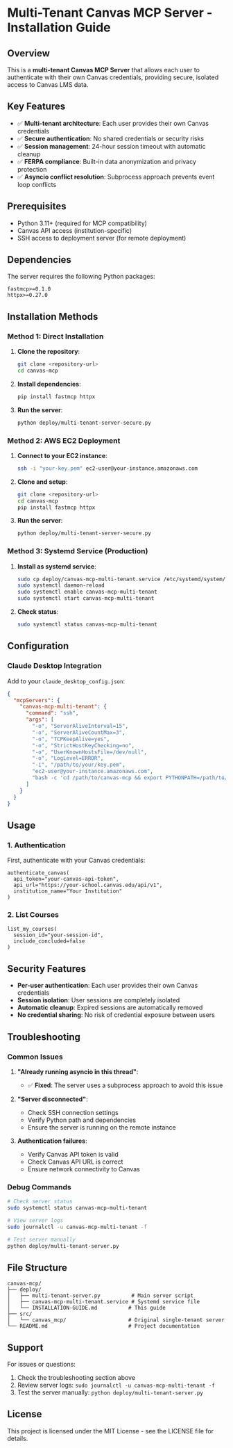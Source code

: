 # Multi-Tenant Canvas MCP Server - Installation Guide

## Overview

This is a **multi-tenant Canvas MCP Server** that allows each user to authenticate with their own Canvas credentials, providing secure, isolated access to Canvas LMS data.

## Key Features

- ✅ **Multi-tenant architecture**: Each user provides their own Canvas credentials
- ✅ **Secure authentication**: No shared credentials or security risks
- ✅ **Session management**: 24-hour session timeout with automatic cleanup
- ✅ **FERPA compliance**: Built-in data anonymization and privacy protection
- ✅ **Asyncio conflict resolution**: Subprocess approach prevents event loop conflicts

## Prerequisites

- Python 3.11+ (required for MCP compatibility)
- Canvas API access (institution-specific)
- SSH access to deployment server (for remote deployment)

## Dependencies

The server requires the following Python packages:

```
fastmcp>=0.1.0
httpx>=0.27.0
```

## Installation Methods

### Method 1: Direct Installation

1. **Clone the repository**:
   ```bash
   git clone <repository-url>
   cd canvas-mcp
   ```

2. **Install dependencies**:
   ```bash
   pip install fastmcp httpx
   ```

3. **Run the server**:
   ```bash
   python deploy/multi-tenant-server-secure.py
   ```

### Method 2: AWS EC2 Deployment

1. **Connect to your EC2 instance**:
   ```bash
   ssh -i "your-key.pem" ec2-user@your-instance.amazonaws.com
   ```

2. **Clone and setup**:
   ```bash
   git clone <repository-url>
   cd canvas-mcp
   pip install fastmcp httpx
   ```

3. **Run the server**:
   ```bash
   python deploy/multi-tenant-server-secure.py
   ```

### Method 3: Systemd Service (Production)

1. **Install as systemd service**:
   ```bash
   sudo cp deploy/canvas-mcp-multi-tenant.service /etc/systemd/system/
   sudo systemctl daemon-reload
   sudo systemctl enable canvas-mcp-multi-tenant
   sudo systemctl start canvas-mcp-multi-tenant
   ```

2. **Check status**:
   ```bash
   sudo systemctl status canvas-mcp-multi-tenant
   ```

## Configuration

### Claude Desktop Integration

Add to your `claude_desktop_config.json`:

```json
{
  "mcpServers": {
    "canvas-mcp-multi-tenant": {
      "command": "ssh",
      "args": [
        "-o", "ServerAliveInterval=15",
        "-o", "ServerAliveCountMax=3",
        "-o", "TCPKeepAlive=yes",
        "-o", "StrictHostKeyChecking=no",
        "-o", "UserKnownHostsFile=/dev/null",
        "-o", "LogLevel=ERROR",
        "-i", "/path/to/your/key.pem",
        "ec2-user@your-instance.amazonaws.com",
        "bash -c 'cd /path/to/canvas-mcp && export PYTHONPATH=/path/to/site-packages && exec python3.11 deploy/multi-tenant-server.py'"
      ]
    }
  }
}
```

## Usage

### 1. Authentication

First, authenticate with your Canvas credentials:

```
authenticate_canvas(
  api_token="your-canvas-api-token",
  api_url="https://your-school.canvas.edu/api/v1",
  institution_name="Your Institution"
)
```

### 2. List Courses

```
list_my_courses(
  session_id="your-session-id",
  include_concluded=false
)
```

## Security Features

- **Per-user authentication**: Each user provides their own Canvas credentials
- **Session isolation**: User sessions are completely isolated
- **Automatic cleanup**: Expired sessions are automatically removed
- **No credential sharing**: No risk of credential exposure between users

## Troubleshooting

### Common Issues

1. **"Already running asyncio in this thread"**:
   - ✅ **Fixed**: The server uses a subprocess approach to avoid this issue

2. **"Server disconnected"**:
   - Check SSH connection settings
   - Verify Python path and dependencies
   - Ensure the server is running on the remote instance

3. **Authentication failures**:
   - Verify Canvas API token is valid
   - Check Canvas API URL is correct
   - Ensure network connectivity to Canvas

### Debug Commands

```bash
# Check server status
sudo systemctl status canvas-mcp-multi-tenant

# View server logs
sudo journalctl -u canvas-mcp-multi-tenant -f

# Test server manually
python deploy/multi-tenant-server.py
```

## File Structure

```
canvas-mcp/
├── deploy/
│   ├── multi-tenant-server.py          # Main server script
│   ├── canvas-mcp-multi-tenant.service # Systemd service file
│   └── INSTALLATION-GUIDE.md          # This guide
├── src/
│   └── canvas_mcp/                    # Original single-tenant server
└── README.md                          # Project documentation
```

## Support

For issues or questions:

1. Check the troubleshooting section above
2. Review server logs: `sudo journalctl -u canvas-mcp-multi-tenant -f`
3. Test the server manually: `python deploy/multi-tenant-server.py`

## License

This project is licensed under the MIT License - see the LICENSE file for details.
